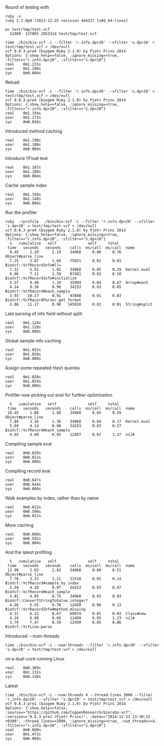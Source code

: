Round of testing with

    ruby -v
    ruby 2.1.0p0 (2013-12-25 revision 44422) [x86_64-linux]

    wc test/tmp/test.vcf 
      12469  137065 2053314 test/tmp/test.vcf

    time ./bin/bio-vcf -i --filter 'r.info.dp>20' --sfilter 's.dp>10' < test/tmp/test.vcf > /dev/null
    vcf 0.0.3-pre4 (biogem Ruby 2.1.0) by Pjotr Prins 2014
    Options: {:show_help=>false, :ignore_missing=>true, :filter=>"r.info.dp>20", :sfilter=>"s.dp>10"}
    real    0m1.215s
    user    0m1.208s
    sys     0m0.004s

Reload

    time ./bin/bio-vcf -i --filter 'r.info.dp>20' --sfilter 's.dp>10' < test/tmp/test.vcf > /dev/null
    vcf 0.0.3-pre4 (biogem Ruby 2.1.0) by Pjotr Prins 2014
    Options: {:show_help=>false, :ignore_missing=>true, :filter=>"r.info.dp>20", :sfilter=>"s.dp>10"}
    real    0m1.194s
    user    0m1.172s
    sys     0m0.016s

Introduced method caching
        
    real    0m1.190s
    user    0m1.180s
    sys     0m0.004s

Introduce !!Float test

    real    0m1.187s
    user    0m1.180s
    sys     0m0.004s

Cache sample index 

    real    0m1.156s
    user    0m1.148s
    sys     0m0.004s

Run the profiler 

    ruby  -rprofile  ./bin/bio-vcf -i --filter 'r.info.dp>20' --sfilter 's.dp>10' < test/tmp/test.vcf > /dev/null
    vcf 0.0.3-pre4 (biogem Ruby 2.1.0) by Pjotr Prins 2014
    Options: {:show_help=>false, :ignore_missing=>true, :filter=>"r.info.dp>20", :sfilter=>"s.dp>10"}
      %   cumulative   self              self     total
     time   seconds   seconds    calls  ms/call  ms/call  name
      9.45     2.19      2.19    34968     0.06     0.76  Object#parse_line
      7.25     3.87      1.68    75031     0.02     0.03  BioVcf::VcfRecordInfo#[]=
      7.12     5.52      1.65    34968     0.05     0.29  Kernel.eval
      6.86     7.11      1.59    87481     0.02     0.10  BioVcf::VcfRecordInfo#initialize
      5.57     8.40      1.29    35994     0.04     0.47  Array#each
      4.14     9.36      0.96    34253     0.03     0.65  BioVcf::VcfRecord#each_sample
      3.93    10.27      0.91    93880     0.01     0.03  BioVcf::VcfRecordParser.get_format
      3.88    11.17      0.90   145920     0.01     0.01  String#split

Late parsing of info field without split:

    real    0m1.124s
    user    0m1.120s
    sys     0m0.008s

Global sample info caching

    real    0m1.032s
    user    0m1.020s
    sys     0m0.008s

Assign some repeated Hash queries

    real    0m1.028s
    user    0m1.024s
    sys     0m0.000s

Profiler now picking out eval for further optimization

      %   cumulative   self              self     total
     time   seconds   seconds    calls  ms/call  ms/call  name
     10.45     1.80      1.80    34968     0.05     0.59  Object#parse_line
      7.89     3.16      1.36    34968     0.04     0.17  Kernel.eval
      5.69     4.14      0.98    34253     0.03     0.57  BioVcf::VcfRecord#each_sample
      4.93     4.99      0.85    12497     0.07     1.37  nil#

Compiling sample eval

    real    0m0.820s
    user    0m0.812s
    sys     0m0.004s

Compiling record eval

    real    0m0.647s
    user    0m0.644s
    sys     0m0.000s

Walk examples by index, rather than by name

    real    0m0.612s
    user    0m0.596s
    sys     0m0.012s

More caching

    real    0m0.600s
    user    0m0.592s
    sys     0m0.004s

And the latest profiling

      %   cumulative   self              self     total
     time   seconds   seconds    calls  ms/call  ms/call  name
     12.98     2.02      2.02    34968     0.06     0.51  Object#parse_line
      7.78     3.23      1.21    22518     0.05     0.14  BioVcf::VcfRecord#sample_by_index
      5.59     4.10      0.87    34253     0.03     0.47  BioVcf::VcfRecord#each_sample
      4.82     4.85      0.75    34968     0.02     0.03  BioVcf::ConvertStringToValue.integer?
      4.50     5.55      0.70    12450     0.06     0.13  BioVcf::VcfRecordInfo#method_missing
      4.31     6.22      0.67    69974     0.01     0.03  Class#new
      4.24     6.88      0.66    12499     0.05     1.23  nil#
      3.79     7.47      0.59    12450     0.05     0.06  BioVcf::VcfLine.parse

Introduced --num-threads

    time ./bin/bio-vcf -i --num-threads --filter 'r.info.dp>20' --sfilter 's.dp>10' < test/tmp/test.vcf > /dev/null

on a dual-core running Linux

    real    0m0.389s
    user    0m1.132s
    sys     0m0.148s

Latest

    time ./bin/bio-vcf -i --num-threads 4 --thread-lines 2000 --filter 'r.info.dp>20' --sfilter 's.dp>10' < test/tmp/test.vcf > /dev/null
    vcf 0.8.3-pre1 (biogem Ruby 2.1.0) by Pjotr Prins 2014
    Options: {:show_help=>false, :source=>"https://github.com/CuppenResearch/bioruby-vcf", :version=>"0.8.3-pre1 (Pjotr Prins)", :date=>"2014-12-31 13:30:32 +0300", :thread_lines=>2000, :ignore_missing=>true, :num_threads=>4, :filter=>"r.info.dp>20", :sfilter=>"s.dp>10"}
    real    0m0.600s
    user    0m1.472s
    sys     0m0.068s

